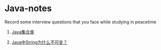 # Java-notes

Record some interview questions that you face while studying in peacetime

1. [Java集合类](https://github.com/LxRuzx/Java-notes/blob/master/Java%E9%9B%86%E5%90%88/Java%E9%9B%86%E5%90%88%E6%B1%87%E6%80%BB.md)

2. [Java中String为什么不可变？](https://github.com/LxRuzx/Java-notes/blob/master/src/Why%20String%20is%20immutable%20in%20Java.md)
